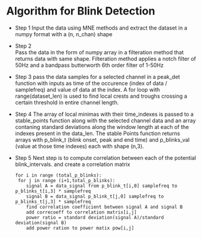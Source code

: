 # Algorithm for Blink Detection

* Step 1 
  Input the data using MNE methods and extract the dataset in a numpy format with a (n, n_chan) shape

* Step 2  
   Pass the data in the form of numpy array in a filteration method that returns data with same shape.
   Filteration method applies a notch filter of 50Hz and a bandpass butterworth 6th order filter of 1-50Hz

* Step 3 
    pass the data samples for a selected channel in a peak_det function with inputs as time  of the occurence (index of data / samplefreq) and value of data at the index.
    A for loop with range(dataset_len) is used to find local crests and troughs crossing a certain threshold in entire channel length.

* Step 4 
     The array of local minimas with their time_indexes is passed to a stable_points function along with the selected channel data and an array contaning standard deviations along the
     window length at each of the indexes present in the data_len.
     The stable Points function returns arrays with p_blink_t (blink onset, peak and end time) and p_blinks_val (value at those time indexes)  each with shape (n,3).

* Step 5
    Next step is to compute correlation between each of the potential blink_intervals. and create a correlation matrix
    ~~~
    for i in range (total_p_blinks):
     for j in range (i+1,total_p_blinks):
        signal A = data_signal from p_blink_t[i,0] samplefreq to p_blinks_t[i,3] * samplefreq
        signal B = data_signal p_blink_t[j,0] samplefreq to p_blinks_t[j,3] * samplefreq
        find correlation coefficient between signal A and signal B
        add correcoeff to correlation matrix[i,j]
        power ratio = standard deviation(signal A)/standard deviation(signal B)
        add power ration to power matix pow[i,j]
    ~~~ 
     
